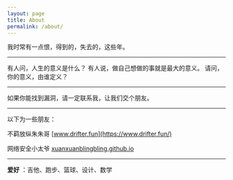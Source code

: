 ```yaml
---
layout: page
title: About
permalink: /about/
---
```


我时常有一点恨，得到的，失去的，这些年。

---

有人问，人生的意义是什么？
有人说，做自己想做的事就是最大的意义。
请问，你的意义，由谁定义？

---

如果你能找到漏洞，请一定联系我，让我们交个朋友。

---

以下为一些朋友：

不羁放纵朱朱哥 [www.drifter.fun](https://www.drifter.fun/)

网络安全小太爷 [xuanxuanblingbling.github.io](https://xuanxuanblingbling.github.io/)

---

**爱好** ：吉他、跑步、篮球、设计、数学